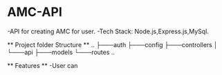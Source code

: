 # AMC-API
-API for creating AMC for user.
-Tech Stack: Node.js,Express.js,MySql.

** Project folder Structure  **
..
├───auth
├───config
├───controllers
│   └───api
├───models
└───routes
..

** Features **
-User can 